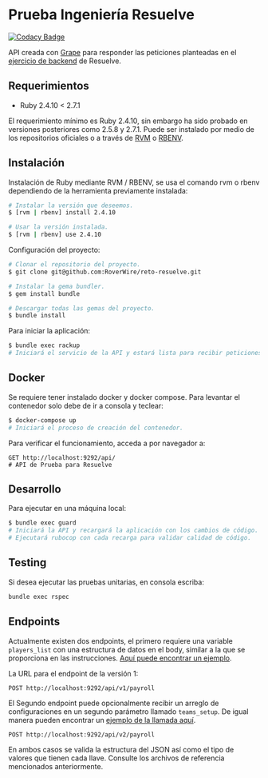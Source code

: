 # Prueba Ingeniería Resuelve

[![Codacy Badge](https://app.codacy.com/project/badge/Grade/64a6a1d8ed684016986d26756f2893c1)](https://www.codacy.com/gh/RoverWire/reto-resuelve/dashboard?utm_source=github.com&amp;utm_medium=referral&amp;utm_content=RoverWire/reto-resuelve&amp;utm_campaign=Badge_Grade)

API creada con [Grape](http://www.ruby-grape.org) para responder las peticiones planteadas en el [ejercicio de backend](https://github.com/resuelve/prueba-ing-backend) de Resuelve.

## Requerimientos

- Ruby 2.4.10 < 2.7.1

El requerimiento mínimo es Ruby 2.4.10, sin embargo ha sido probado en versiones posteriores como 2.5.8 y 2.7.1. Puede ser instalado por medio de los repositorios oficiales o a través de [RVM](http://rvm.io/) o [RBENV](https://github.com/rbenv/rbenv).

## Instalación

Instalación de Ruby mediante RVM / RBENV, se usa el comando rvm o rbenv dependiendo de la herramienta previamente instalada:

```bash
# Instalar la versión que deseemos.
$ [rvm | rbenv] install 2.4.10

# Usar la versión instalada.
$ [rvm | rbenv] use 2.4.10
```

Configuración del proyecto:

```bash
# Clonar el repositorio del proyecto.
$ git clone git@github.com:RoverWire/reto-resuelve.git

# Instalar la gema bundler.
$ gem install bundle

# Descargar todas las gemas del proyecto.
$ bundle install
```

Para iniciar la aplicación:

```bash
$ bundle exec rackup
# Iniciará el servicio de la API y estará lista para recibir peticiones.
```

## Docker

Se requiere tener instalado docker y docker compose. Para levantar el contenedor solo debe de ir a consola y teclear:

```bash
$ docker-compose up
# Iniciará el proceso de creación del contenedor.
```

Para verificar el funcionamiento, acceda a por navegador a:

```text
GET http://localhost:9292/api/
# API de Prueba para Resuelve
```

## Desarrollo

Para ejecutar en una máquina local:

```bash
$ bundle exec guard
# Iniciará la API y recargará la aplicación con los cambios de código.
# Ejecutará rubocop con cada recarga para validar calidad de código.
```

## Testing

Si desea ejecutar las pruebas unitarias, en consola escriba:

```bash
bundle exec rspec
```

## Endpoints

Actualmente existen dos endpoints, el primero requiere una variable `players_list` con una estructura de datos en el body, similar a la que se proporciona en las instrucciones. [Aquí puede encontrar un ejemplo](./spec/fixtures/v1_request.json).

La URL para el endpoint de la versión 1:

```text
POST http://localhost:9292/api/v1/payroll
```

El Segundo endpoint puede opcionalmente recibir un arreglo de configuraciones en un segundo parámetro llamado `teams_setup`. De igual manera pueden encontrar un [ejemplo de la llamada aquí](./spec/fixtures/v2_request.json).

```text
POST http://localhost:9292/api/v2/payroll
```

En ambos casos se valida la estructura del JSON así como el tipo de valores que tienen cada llave. Consulte los archivos de referencia mencionados anteriormente.
